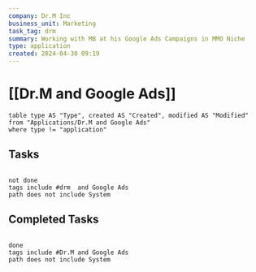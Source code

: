 ```yaml
---
company: Dr.M Inc
business_unit: Marketing
task_tag: drm
summary: Working with MB at his Google Ads Campaigns in MMO Niche
type: application
created: 2024-04-30 09:19
---
```


# [[Dr.M and Google Ads]]

```dataview
table type AS "Type", created AS "Created", modified AS "Modified" from "Applications/Dr.M and Google Ads"
where type != "application"
```

## Tasks

```tasks

not done
tags include #drm  and Google Ads
path does not include System

```

## Completed Tasks

```tasks

done
tags include #Dr.M and Google Ads  
path does not include System

```
